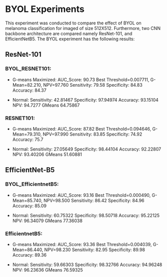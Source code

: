 # BYOL Experiments

This experiment was conducted to compare the effect of BYOL on melanoma classification for imaged of size 512X512. Furthermore, two CNN backbone architecture are compared namely ResNet-101, and EfficientNetB5. The BYOL experiment has the following results:

## ResNet-101

### BYOL_RESNET101: 

- G-means Maximized: AUC_Score: 90.73 Best Threshold=0.007711, G-Mean=82.210, NPV=97.760 Sensitivity: 79.58 Specificity: 84.83 Accuracy: 84.37

- Normal: Sensitivity: 42.81467 Specificity: 97.94974 Accuracy: 93.15104 NPV: 94.7277 GMeans 64.75867

### RESNET101:

- G-means Maximized: AUC_Score: 87.82 Best Threshold=0.094646, G-Mean=79.310, NPV=97.990 Sensitivity: 83.85 Specificity: 74.92 Accuracy: 75.7

- Normal: Sensitivity: 27.05649 Specificity: 98.44104 Accuracy: 92.22807 NPV: 93.40206 GMeans 51.60881

## EfficientNet-B5

### BYOL_EfficientnetB5: 

- G-means Maximized: AUC_Score: 93.16 Best Threshold=0.000490, G-Mean=85.740, NPV=98.500 Sensitivity: 86.42 Specificity: 84.96 Accuracy: 85.09

- Normal: Sensitivity: 60.75322 Specificity: 98.50718 Accuracy: 95.22125 NPV: 96.34079 GMeans 77.36038

### EfficientnetB5:

- G-means Maximized: AUC_Score: 93.36 Best Threshold=0.004039, G-Mean=86.440, NPV=98.230 Sensitivity: 82.95 Specificity: 89.98 Accuracy: 89.36

- Normal: Sensitivity: 59.66303 Specificity: 98.32766 Accuracy: 94.96248 NPV: 96.23636 GMeans 76.59325
